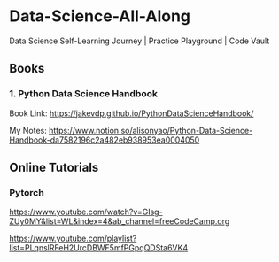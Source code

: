 # Data-Science-All-Along

Data Science Self-Learning Journey | Practice Playground | Code Vault

## Books

### 1. Python Data Science Handbook

Book Link: https://jakevdp.github.io/PythonDataScienceHandbook/

My Notes: https://www.notion.so/alisonyao/Python-Data-Science-Handbook-da7582196c2a482eb938953ea0004050

## Online Tutorials

### Pytorch

https://www.youtube.com/watch?v=GIsg-ZUy0MY&list=WL&index=4&ab_channel=freeCodeCamp.org

https://www.youtube.com/playlist?list=PLqnslRFeH2UrcDBWF5mfPGpqQDSta6VK4
